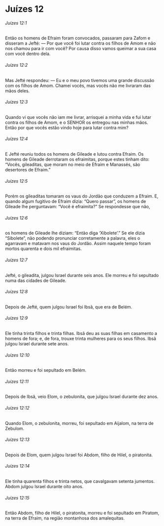 # Juízes 12

###### Juízes 12:1

Então os homens de Efraim foram convocados, passaram para Zafom e disseram a Jefté: — Por que você foi lutar contra os filhos de Amom e não nos chamou para ir com você? Por causa disso vamos queimar a sua casa com você dentro dela.

###### Juízes 12:2

Mas Jefté respondeu: — Eu e o meu povo tivemos uma grande discussão com os filhos de Amom. Chamei vocês, mas vocês não me livraram das mãos deles.

###### Juízes 12:3

Quando vi que vocês não iam me livrar, arrisquei a minha vida e fui lutar contra os filhos de Amom, e o SENHOR os entregou nas minhas mãos. Então por que vocês estão vindo hoje para lutar contra mim?

###### Juízes 12:4

E Jefté reuniu todos os homens de Gileade e lutou contra Efraim. Os homens de Gileade derrotaram os efraimitas, porque estes tinham dito: “Vocês, gileaditas, que moram no meio de Efraim e Manassés, são desertores de Efraim.”

###### Juízes 12:5

Porém os gileaditas tomaram os vaus do Jordão que conduzem a Efraim. E, quando algum fugitivo de Efraim dizia: “Quero passar”, os homens de Gileade lhe perguntavam: “Você é efraimita?” Se respondesse que não,

###### Juízes 12:6

os homens de Gileade lhe diziam: “Então diga ‘Xibolete’.” Se ele dizia “Sibolete”, não podendo pronunciar corretamente a palavra, eles o agarravam e matavam nos vaus do Jordão. Assim naquele tempo foram mortos quarenta e dois mil efraimitas.

###### Juízes 12:7

Jefté, o gileadita, julgou Israel durante seis anos. Ele morreu e foi sepultado numa das cidades de Gileade.

###### Juízes 12:8

Depois de Jefté, quem julgou Israel foi Ibsã, que era de Belém.

###### Juízes 12:9

Ele tinha trinta filhos e trinta filhas. Ibsã deu as suas filhas em casamento a homens de fora; e, de fora, trouxe trinta mulheres para os seus filhos. Ibsã julgou Israel durante sete anos.

###### Juízes 12:10

Então morreu e foi sepultado em Belém.

###### Juízes 12:11

Depois de Ibsã, veio Elom, o zebulonita, que julgou Israel durante dez anos.

###### Juízes 12:12

Quando Elom, o zebulonita, morreu, foi sepultado em Aijalom, na terra de Zebulom.

###### Juízes 12:13

Depois de Elom, quem julgou Israel foi Abdom, filho de Hilel, o piratonita.

###### Juízes 12:14

Ele tinha quarenta filhos e trinta netos, que cavalgavam setenta jumentos. Abdom julgou Israel durante oito anos.

###### Juízes 12:15

Então Abdom, filho de Hilel, o piratonita, morreu e foi sepultado em Piratom, na terra de Efraim, na região montanhosa dos amalequitas.

